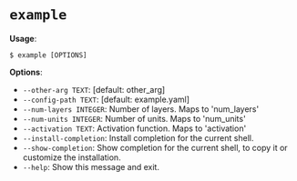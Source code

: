 # `example`

**Usage**:

```console
$ example [OPTIONS]
```

**Options**:

* `--other-arg TEXT`: [default: other_arg]
* `--config-path TEXT`: [default: example.yaml]
* `--num-layers INTEGER`: Number of layers. Maps to 'num_layers'
* `--num-units INTEGER`: Number of units. Maps to 'num_units'
* `--activation TEXT`: Activation function. Maps to 'activation'
* `--install-completion`: Install completion for the current shell.
* `--show-completion`: Show completion for the current shell, to copy it or customize the installation.
* `--help`: Show this message and exit.
